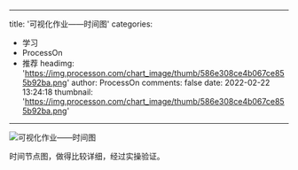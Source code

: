 
---
title: '可视化作业——时间图'
categories: 
 - 学习
 - ProcessOn
 - 推荐
headimg: 'https://img.processon.com/chart_image/thumb/586e308ce4b067ce855b92ba.png'
author: ProcessOn
comments: false
date: 2022-02-22 13:24:18
thumbnail: 'https://img.processon.com/chart_image/thumb/586e308ce4b067ce855b92ba.png'
---

<div>   
<img class="thumb" alt="可视化作业——时间图" src="https://img.processon.com/chart_image/thumb/586e308ce4b067ce855b92ba.png" referrerpolicy="no-referrer">
<p>时间节点图，做得比较详细，经过实操验证。</p>  
</div>
            